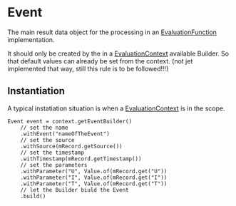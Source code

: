<!--
  ~ Licensed to the Apache Software Foundation (ASF) under one
  ~ or more contributor license agreements.  See the NOTICE file
  ~ distributed with this work for additional information
  ~ regarding copyright ownership.  The ASF licenses this file
  ~ to you under the Apache License, Version 2.0 (the
  ~ "License"); you may not use this file except in compliance
  ~ with the License.  You may obtain a copy of the License at
  ~
  ~   http://www.apache.org/licenses/LICENSE-2.0
  ~
  ~ Unless required by applicable law or agreed to in writing,
  ~ software distributed under the License is distributed on an
  ~ "AS IS" BASIS, WITHOUT WARRANTIES OR CONDITIONS OF ANY
  ~ KIND, either express or implied.  See the License for the
  ~ specific language governing permissions and limitations
  ~ under the License.
  -->
  
# Event
The main result data object for the processing in an [EvaluationFunction](EVALUATION_FUNCTION.html) implementation.

It should only be created by the in a [EvaluationContext](EVALUATION_CONTEXT.html) available Builder. So that default 
values can already be set from the context. (not jet implemented that way, still this rule is to be followed!!!)

## Instantiation

A typical instatiation situation is when a [EvaluationContext](EVALUATION_CONTEXT.html) is in the scope.

```
Event event = context.getEventBuilder()
    // set the name
    .withEvent("nameOfTheEvent")
    // set the source
    .withSource(mRecord.getSource())
    // set the timestamp    
    .withTimestamp(mRecord.getTimestamp())
    // set the parameters
    .withParameter("U", Value.of(mRecord.get("U"))
    .withParameter("I", Value.of(mRecord.get("I"))
    .withParameter("T", Value.of(mRecord.get("T"))
    // let the Builder biuld the Event
    .build()
```